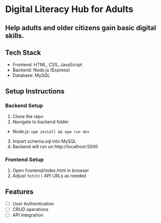 # Digital Literacy Hub for Adults

## Help adults and older citizens gain basic digital skills.

## Tech Stack 
- Frontend: HTML, CSS, JavaScript 
- Backend: Node.js (Express) 
- Database: MySQL

 ## Setup Instructions 
### Backend Setup 
1. Clone the repo 
2. Navigate to backend folder 
- Node.js: `npm install && npm run dev` 
3. Import schema.sql into MySQL 
4. Backend will run on http://localhost:5000 

### Frontend Setup 
1. Open frontend/index.html in browser 
2. Adjust `fetch()` API URLs as needed 

## Features 
- [ ] User Authentication 
- [ ] CRUD operations 
- [ ] API integration 
